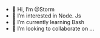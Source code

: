 - 👋 Hi, I’m @Storm
- 👀 I’m interested in Node. Js
- 🌱 I’m currently learning Bash
- 💞️ I’m looking to collaborate on ...


<!---
Kiyaanshv/Kiyaanshv is a ✨ special ✨ repository because its `README.md` (this file) appears on your GitHub profile.
You can click the Preview link to take a look at your changes.
--->
